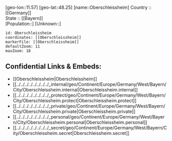 ﻿---
location: [48.25,11.57] 
mapzoom: [7,12] 
mapmarker: city 
type: City
tags:
- geo/City


SpocWebEntityId: 33043
isDeleted: false
confidential: public

---
[geo-lon::11.57] 
[geo-lat::48.25] 
[name::Oberschleissheim] 
Country :: [[Germany]]  
State :: [[Bayern]]  
[Population::] 
[Unknown::] 


```leaflet
id: Oberschleissheim
coordinates: [[Oberschleissheim]] 
markerFile: [[Oberschleissheim]] 
defaultZoom: 11 
maxZoom: 18
```


## Confidential Links & Embeds: 
- [[Oberschleissheim|Oberschleissheim]]  
- [[../../../../../../../../_internal/geo/Continent/Europe/Germany/West/Bayern/City/Oberschleissheim.internal|Oberschleissheim.internal]] 
- [[../../../../../../../../_protect/geo/Continent/Europe/Germany/West/Bayern/City/Oberschleissheim.protect|Oberschleissheim.protect]] 
- [[../../../../../../../../_private/geo/Continent/Europe/Germany/West/Bayern/City/Oberschleissheim.private|Oberschleissheim.private]] 
- [[../../../../../../../../_personal/geo/Continent/Europe/Germany/West/Bayern/City/Oberschleissheim.personal|Oberschleissheim.personal]] 
- [[../../../../../../../../_secret/geo/Continent/Europe/Germany/West/Bayern/City/Oberschleissheim.secret|Oberschleissheim.secret]] 
